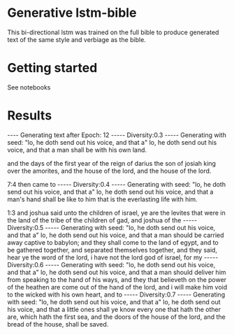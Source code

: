 # Generative lstm-bible
This bi-directional lstm was trained on the full bible to produce generated text of the same style and verbiage as the bible.

# Getting started
See notebooks

# Results

---- Generating text after Epoch: 12
----- Diversity:0.3
----- Generating with seed:
"lo, he doth send out his voice, and that a"
lo, he doth send out his voice, and that a 
 man shall be with his own land. 
 
 and the days of the first year of the reign of darius the son of 
 josiah king over the amorites, and the house of the lord, and the 
 house of the lord. 
 
 7:4 then came to
----- Diversity:0.4
----- Generating with seed:
"lo, he doth send out his voice, and that a"
lo, he doth send out his voice, and that a 
 man's hand shall be like to him that is the 
 everlasting life with him. 
 
 1:3 and joshua said unto the children of israel, ye are the levites that 
 were in the land of the tribe of the children of gad, 
 and joshua of the
----- Diversity:0.5
----- Generating with seed:
"lo, he doth send out his voice, and that a"
lo, he doth send out his voice, and that a man should be 
 carried away captive to babylon; and they shall come to 
 the land of egypt, and to be gathered together, and 
 separated themselves together, and they said, hear ye the word of the lord, i have not 
 the lord god of israel, for my
----- Diversity:0.6
----- Generating with seed:
"lo, he doth send out his voice, and that a"
lo, he doth send out his voice, and that a 
 man should deliver him from speaking to the hand of his 
 ways, and they that believeth on the power of the 
 heathen are come out of the hand of the lord, and i will make him 
 void to the wicked with his own heart, and to
----- Diversity:0.7
----- Generating with seed:
"lo, he doth send out his voice, and that a"
lo, he doth send out his voice, and that a little ones shall ye know 
 every one that hath the other are, which hath the first 
 sea, and the doors of the house of the lord, and the bread of the house, shall be 
 saved. 
